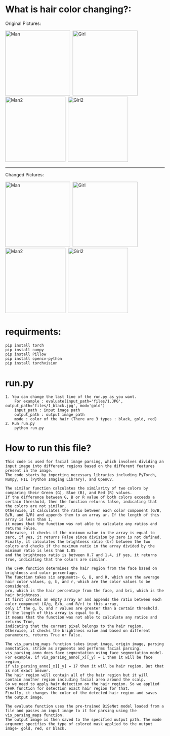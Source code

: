 # What is hair color changing?:

  Original Pictures:

<div>
  <img src="https://user-images.githubusercontent.com/121934188/234773811-b48f02f5-3f12-4db6-b332-c74f62bb4c58.jpg" title="Man" alt="Man" width="205" height="205"/>&nbsp;
  <img src="https://user-images.githubusercontent.com/121934188/234773956-4349fec3-89fa-4f85-b468-6f7271a9add8.JPG" title="Girl" alt="Girl" width="205" height="205"/>&nbsp;
  <img src="https://user-images.githubusercontent.com/121934188/234774078-fdedac5a-b3b2-4c38-93c9-2be316dac7b0.jpg" title="Man2" alt="Man2" width="190" height="205"/>&nbsp;
  <img src="https://user-images.githubusercontent.com/121934188/234774195-bdb2f46f-cde9-45c3-ab8e-74be02106a55.jpg" title="Girl2" alt="Girl2" width="190" height="205"/>&nbsp;
</div>

---------------------------------------------------------------------
  Changed Pictures:
  
<div>
  <img src="https://user-images.githubusercontent.com/121934188/234774666-440d3cba-80d7-48b4-9877-e61246b9d612.jpg" title="Man" alt="Man" width="205" height="205"/>&nbsp;
  <img src="https://user-images.githubusercontent.com/121934188/234774757-75dbe911-8b70-4e6f-85a9-54892963ac68.jpg" title="Girl" alt="Girl" width="205" height="205"/>&nbsp;
  <img src="https://user-images.githubusercontent.com/121934188/234774817-2baeaff8-36f5-478a-8a33-3abf991b1fcb.jpg" title="Man2" alt="Man2" width="190" height="205"/>&nbsp;
  <img src="https://user-images.githubusercontent.com/121934188/234774875-7b53b4eb-265d-4b00-8d92-3ecc0276f92c.jpg" title="Girl2" alt="Girl2" width="190" height="205"/>&nbsp;
</div>


# requirments:
    pip install torch
    pip install numpy
    pip install Pillow
    pip install opencv-python
    pip install torchvision
# run.py
    1. You can change the last line of the run.py as you want.
        For example : evaluate(input_path='files/1.JPG', output_path='files/1_black.jpg', mod='gold')
        input_path : input image path
        output_path : output image path
        mode : color of the hair (There are 3 types : black, gold, red)
    2. Run run.py
        python run.py
# How to run this file?
    This code is used for facial image parsing, which involves dividing an input image into different regions based on the different features present in the image. 
    The code starts by importing necessary libraries including PyTorch, Numpy, PIL (Python Imaging Library), and OpenCV.

    The similar function calculates the similarity of two colors by comparing their Green (G), Blue (B), and Red (R) values. 
    If the difference between G, B or R value of both colors exceeds a certain threshold, then the function returns false, indicating that the colors are not similar. 
    Otherwise, it calculates the ratio between each color component (G/B, B/R, and G/R) and appends them to an array ar. If the length of this array is less than 1, 
    it means that the function was not able to calculate any ratios and returns False. 
    Otherwise, it checks if the minimum value in the array is equal to zero, if yes, it returns False since division by zero is not defined. 
    Finally, it calculates the brightness ratio (br) between the two colors and checks if the maximum ratio in the array divided by the minimum ratio is less than 1.05
    and the brightness ratio is between 0.7 and 1.4, if yes, it returns true, indicating that the colors are similar.

    The CFAR function determines the hair region from the face based on brightness and color percentage. 
    The function takes six arguments- G, B, and R, which are the average hair color values, g, b, and r, which are the color values to be considered, 
    pro, which is the hair percentage from the face, and bri, which is the hair brightness. 
    It first creates an empty array ar and appends the ratio between each color component (G/g, B/b, and R/r) to this array, 
    only if the g, b, and r values are greater than a certain threshold. If the length of this array is equal to 0, 
    it means that the function was not able to calculate any ratios and returns True, 
    indicating that the current pixel belongs to the hair region. Otherwise, it checks the brightness value and based on different parameters, returns True or False.

    The vis_parsing_maps function takes input image, origin image, parsing annotation, stride as arguments and performs facial parsing. 
    vis_parsing_anno does face segmentation using face segmentation model. For example, if vis_parsing_anno[_x][_y] = 1 then it will be face region, 
    if vis_parsing_anno[_x][_y] = 17 then it will be hair region. But that is not exact answer. 
    The hair region will contain all of the hair region but it will contain another region including facial area around the scalp. 
    So we need to apply hair detection on the hair region. So we applied CFAR function for detection exact hair region for that.
    Finally, it changes the color of the detected hair region and saves the output image.

    The evaluate function uses the pre-trained BiSeNet model loaded from a file and passes an input image to it for parsing using the vis_parsing_maps function. 
    The output image is then saved to the specified output path. The mode argument specifies the type of colored mask applied to the output image- gold, red, or black.
